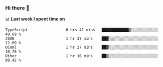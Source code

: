 ### Hi there 👋

<!--
**DBvc/DBvc** is a ✨ _special_ ✨ repository because its `README.md` (this file) appears on your GitHub profile.

Here are some ideas to get you started:

- 🔭 I’m currently working on ...
- 🌱 I’m currently learning ...
- 👯 I’m looking to collaborate on ...
- 🤔 I’m looking for help with ...
- 💬 Ask me about ...
- 📫 How to reach me: ...
- 😄 Pronouns: ...
- ⚡ Fun fact: ...
-->

📊 **Last week I spent time on**
<!--START_SECTION:waka-->

```text
TypeScript                 6 hrs 41 mins   ████████████▒░░░░░░░░░░░░   49.69 %
JSON                       1 hr 37 mins    ███░░░░░░░░░░░░░░░░░░░░░░   12.09 %
OCaml                      1 hr 27 mins    ██▓░░░░░░░░░░░░░░░░░░░░░░   10.78 %
Other                      1 hr 16 mins    ██▒░░░░░░░░░░░░░░░░░░░░░░   09.42 %
```

<!--END_SECTION:waka-->
